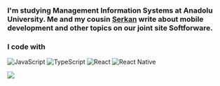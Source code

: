 ### I'm studying Management Information Systems at Anadolu University. Me and my cousin <a>[Serkan](https://github.com/serkannpolatt)</a> write about mobile development and other topics on our joint site Softforware.

### I code with

![JavaScript](https://img.shields.io/badge/javascript-%23323330.svg?style=for-the-badge&logo=javascript&logoColor=%23F7DF1E)
![TypeScript](https://img.shields.io/badge/typescript-%23007ACC.svg?style=for-the-badge&logo=typescript&logoColor=white)
![React](https://img.shields.io/badge/react-%2320232a.svg?style=for-the-badge&logo=react&logoColor=%2361DAFB)
![React Native](https://img.shields.io/badge/react_native-%2320232a.svg?style=for-the-badge&logo=react&logoColor=%2361DAFB) 

[![](https://visitcount.itsvg.in/api?id=kadirmetin&icon=0&color=12)](https://visitcount.itsvg.in)
